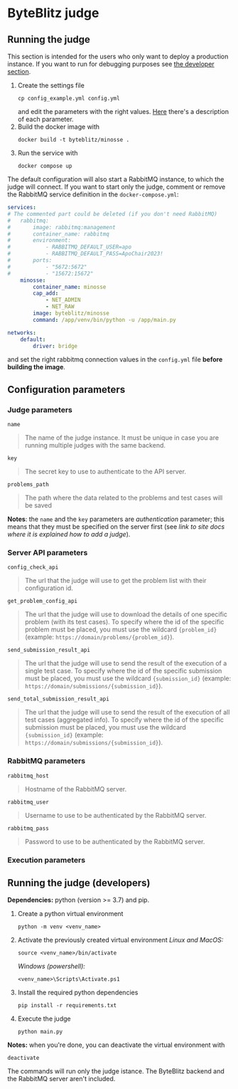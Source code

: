 # ByteBlitz judge

## Running the judge
This section is intended for the users who only want to deploy a production instance. If you want to run for debugging purposes see [the developer section](#running-the-judge-developers).

1. Create the settings file
    ```shell
    cp config_example.yml config.yml
    ```
    and edit the parameters with the right values. [Here](#configuration-parameters) there's a description of each parameter.
2. Build the docker image with
    ```shell
    docker build -t byteblitz/minosse .
    ```
3. Run the service with
    ```shell
    docker compose up
    ```
  
  The default configuration will also start a RabbitMQ instance, to which the judge will connect. If you want to start only the judge, comment or remove the RabbitMQ service definition in the `docker-compose.yml`:
```yml
services:
# The commented part could be deleted (if you don't need RabbitMQ)
#   rabbitmq:
#       image: rabbitmq:management
#       container_name: rabbitmq
#       environment:
#           - RABBITMQ_DEFAULT_USER=apo
#           - RABBITMQ_DEFAULT_PASS=ApoChair2023!
#       ports:
#           - "5672:5672"
#           - "15672:15672" 
    minosse:
        container_name: minosse
        cap_add:
            - NET_ADMIN
            - NET_RAW
        image: byteblitz/minosse
        command: /app/venv/bin/python -u /app/main.py

networks:
    default:
        driver: bridge
```
and set the right rabbitmq connection values in the `config.yml` file **before building the image**.

## Configuration parameters

### Judge parameters
`name` 
> The name of the judge instance. It must be unique in case you are running multiple judges with the same backend.

`key`
>  The secret key to use to authenticate to the API server.

`problems_path`
> The path where the data related to the problems and test cases will be saved

**Notes**: the `name` and the `key` parameters are _authentication_ parameter; this means that they must be specified on the server first (see _link to site docs where it is explained how to add a judge_).

### Server API parameters
`config_check_api`
> The url that the judge will use to get the problem list with their configuration id.

`get_problem_config_api`
> The url that the judge will use to download the details of one specific problem (with its test cases). To specify where the id of the specific problem must be placed, you must use the wildcard `{problem_id}` (example: `https://domain/problems/{problem_id}`).

`send_submission_result_api`
> The url that the judge will use to send the result of the execution of a single test case. To specify where the id of the specific submission must be placed, you must use the wildcard `{submission_id}` (example: `https://domain/submissions/{submission_id}`).

`send_total_submission_result_api`
> The url that the judge will use to send the result of the execution of all test cases (aggregated info). To specify where the id of the specific submission must be placed, you must use the wildcard `{submission_id}` (example: `https://domain/submissions/{submission_id}`).

### RabbitMQ parameters
`rabbitmq_host`
> Hostname of the RabbitMQ server.

`rabbitmq_user`
> Username to use to be authenticated by the RabbitMQ server.

`rabbitmq_pass`
> Password to use to be authenticated by the RabbitMQ server.

### Execution parameters


## Running the judge (developers)
**Dependencies:** python (version >= 3.7) and pip.
1. Create a python virtual environment
    ```shell
    python -m venv <venv_name>
    ```
2. Activate the previously created virtual environment
    _Linux and MacOS:_
    ```shell
    source <venv_name>/bin/activate
    ```
    _Windows (powershell):_
    ```shell
    <venv_name>\Scripts\Activate.ps1
    ```
3. Install the required python dependencies
    ```shell
    pip install -r requirements.txt
    ```
4. Execute the judge
    ```shell
    python main.py
    ```

**Notes:** when you're done, you can deactivate the virtual environment with
```shell
deactivate
```
The commands will run only the judge istance. The ByteBlitz backend and the RabbitMQ server aren't included.
